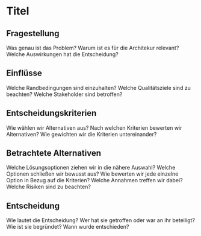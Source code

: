 # Titel

## Fragestellung

Was genau ist das Problem?
Warum ist es für die Architekur relevant?
Welche Auswirkungen hat die Entscheidung?

## Einflüsse

Welche Randbedingungen sind einzuhalten?
Welche Qualitätsziele sind zu beachten?
Welche Stakeholder sind betroffen?

## Entscheidungskriterien

Wie wählen wir Alternativen aus?
Nach welchen Kriterien bewerten wir Alternativen?
Wie gewichten wir die Kriterien untereinander?

## Betrachtete Alternativen

Welche Lösungsoptionen ziehen wir in die nähere Auswahl?
Welche Optionen schließen wir bewusst aus?
Wie bewerten wir jede einzelne Option in Bezug auf die Kriterien?
Welche Annahmen treffen wir dabei?
Welche Risiken sind zu beachten?

## Entscheidung

Wie lautet die Entscheidung?
Wer hat sie getroffen oder war an ihr beteiligt?
Wie ist sie begründet?
Wann wurde entschieden?


